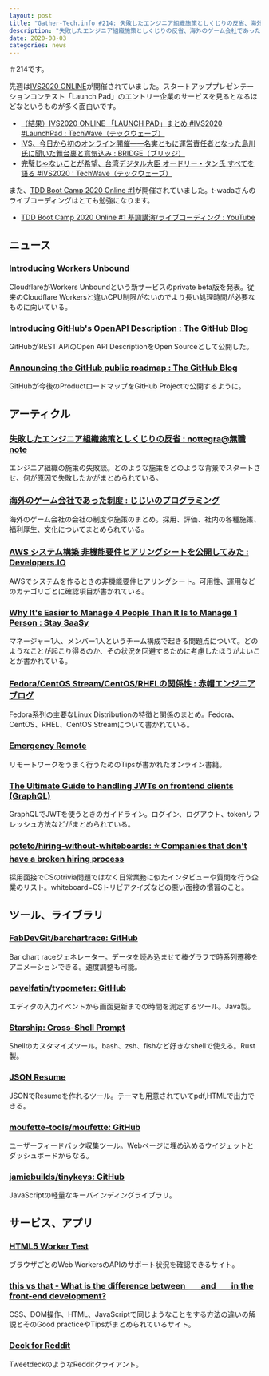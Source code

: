 ```yaml
---
layout: post
title: "Gather-Tech.info #214: 失敗したエンジニア組織施策としくじりの反省、海外のゲーム会社であった制度、AWSシステム構築 非機能要件ヒアリングシートを公開してみた など"
description: "失敗したエンジニア組織施策としくじりの反省、海外のゲーム会社であった制度、AWSシステム構築 非機能要件ヒアリングシートを公開してみた など"
date: 2020-08-03
categories: news
---
```


＃214です。

先週は[IVS2020 ONLINE](https://www.ivs.events/)が開催されていました。スタートアッププレゼンテーションコンテスト「Launch Pad」のエントリー企業のサービスを見るとなるほどなというものが多く面白いです。

- [（結果）IVS2020 ONLINE 「LAUNCH PAD」まとめ #IVS2020 #LaunchPad : TechWave（テックウェーブ）](https://techwave.jp/archives/ivs2020online-launchpad.html)
- [IVS、今日から初のオンライン開催——名実ともに運営責任者となった島川氏に聞いた舞台裏と意気込み : BRIDGE（ブリッジ）](https://thebridge.jp/2020/07/in-conversation-with-toshiaki-shimakawa-over-ivs-2020-online)
- [完璧じゃないことが希望、台湾デジタル大臣 オードリー・タン氏 すべてを語る #IVS2020 : TechWave（テックウェーブ）](https://techwave.jp/archives/taiwan-minister-mr-audrey-tang-talks.html)

また、[TDD Boot Camp 2020 Online #1](https://tddbc.connpass.com/event/183044/)が開催されていました。t-wadaさんのライブコーディングはとても勉強になります。

- [TDD Boot Camp 2020 Online #1 基調講演/ライブコーディング : YouTube](https://www.youtube.com/watch?v=Q-FJ3XmFlT8)

## ニュース

### [Introducing Workers Unbound](https://blog.cloudflare.com/introducing-workers-unbound/)

CloudflareがWorkers Unboundという新サービスのprivate beta版を発表。従来のCloudflare Workersと違いCPU制限がないのでより長い処理時間が必要なものに向いている。

### [Introducing GitHub's OpenAPI Description : The GitHub Blog](https://github.blog/2020-07-27-introducing-githubs-openapi-description/)

GitHubがREST APIのOpen API DescriptionをOpen Sourceとして公開した。

### [Announcing the GitHub public roadmap : The GitHub Blog](https://github.blog/2020-07-28-announcing-the-github-public-roadmap/)

GitHubが今後のProductロードマップをGitHub Projectで公開するように。

## アーティクル

### [失敗したエンジニア組織施策としくじりの反省 : nottegra@無職 note](https://note.com/nottegra/n/nf2d782ff235e)

エンジニア組織の施策の失敗談。どのような施策をどのような背景でスタートさせ、何が原因で失敗したかがまとめられている。

### [海外のゲーム会社であった制度 : じじいのプログラミング](http://shindannin.hatenadiary.com/entry/2020/07/27/234845)

海外のゲーム会社の会社の制度や施策のまとめ。採用、評価、社内の各種施策、福利厚生、文化についてまとめられている。

### [AWS システム構築 非機能要件ヒアリングシートを公開してみた : Developers.IO](https://dev.classmethod.jp/articles/survey-non-functional-requirement/)

AWSでシステムを作るときの非機能要件ヒアリングシート。可用性、運用などのカテゴリごとに確認項目が書かれている。

### [Why It's Easier to Manage 4 People Than It Is to Manage 1 Person : Stay SaaSy](https://staysaasy.com/management/2020/07/24/Managing-One-Person.html)

マネージャー1人、メンバー1人というチーム構成で起きる問題点について。どのようなことが起こり得るのか、その状況を回避するために考慮したほうがよいことが書かれている。

### [Fedora/CentOS Stream/CentOS/RHELの関係性 : 赤帽エンジニアブログ](https://rheb.hatenablog.com/entry/202007-fedora-distribution)

Fedora系列の主要なLinux Distributionの特徴と関係のまとめ。Fedora、CentOS、RHEL、CentOS Streamについて書かれている。

### [Emergency Remote](https://www.emergencyremote.com/emergencyremote)

リモートワークをうまく行うためのTipsが書かれたオンライン書籍。

### [The Ultimate Guide to handling JWTs on frontend clients (GraphQL)](https://hasura.io/blog/best-practices-of-using-jwt-with-graphql/)

GraphQLでJWTを使うときのガイドライン。ログイン、ログアウト、tokenリフレッシュ方法などがまとめられている。

### [poteto/hiring-without-whiteboards: ⭐️ Companies that don't have a broken hiring process](https://github.com/poteto/hiring-without-whiteboards)

採用面接でCSのtrivia問題ではなく日常業務に似たインタビューや質問を行う企業のリスト。whiteboard=CSトリビアクイズなどの悪い面接の慣習のこと。

## ツール、ライブラリ

### [FabDevGit/barchartrace: GitHub](https://github.com/FabDevGit/barchartrace)

Bar chart raceジェネレーター。データを読み込ませて棒グラフで時系列遷移をアニメーションできる。速度調整も可能。

### [pavelfatin/typometer: GitHub](https://github.com/pavelfatin/typometer)

エディタの入力イベントから画面更新までの時間を測定するツール。Java製。

### [Starship: Cross-Shell Prompt](https://starship.rs/)

Shellのカスタマイズツール。bash、zsh、fishなど好きなshellで使える。Rust製。

### [JSON Resume](https://jsonresume.org/)

JSONでResumeを作れるツール。テーマも用意されていてpdf,HTMLで出力できる。

### [moufette-tools/moufette: GitHub](https://github.com/moufette-tools/moufette)

ユーザーフィードバック収集ツール。Webページに埋め込めるウイジェットとダッシュボードからなる。

### [jamiebuilds/tinykeys: GitHub](https://github.com/jamiebuilds/tinykeys)

JavaScriptの軽量なキーバインディングライブラリ。

## サービス、アプリ

### [HTML5 Worker Test](https://html5workertest.com/)

ブラウザごとのWeb WorkersのAPIのサポート状況を確認できるサイト。

### [this vs that - What is the difference between ___ and ___ in the front-end development?](https://thisthat.dev/)

CSS、DOM操作、HTML、JavaScriptで同じようなことをする方法の違いの解説とそのGood practiceやTipsがまとめられているサイト。

### [Deck for Reddit](https://rdddeck.com/)

TweetdeckのようなRedditクライアント。
